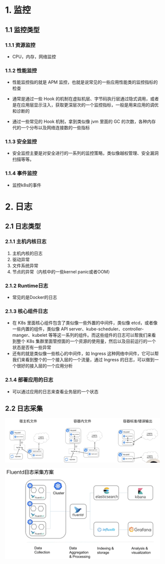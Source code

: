 # 1. 监控

## 1.1 监控类型

### 1.1.1 资源监控

* CPU，内存，网络监控



### 1.1.2 性能监控

* 性能监控指的就是 APM 监控，也就是说常见的一些应用性能类的监控指标的检查

* 通常是通过一些 Hook 的机制在虚拟机层、字节码执行层通过隐式调用，或者是在应用层显示注入，获取更深层次的一个监控指标，一般是用来应用的调优和诊断的
* 通过一些常见的 Hook 机制，拿到类似像 jvm 里面的 GC 的次数，各种内存代的一个分布以及网络连接数的一些指标



### 1.1.3 安全监控

* 安全监控主要是对安全进行的一系列的监控策略，类似像越权管理、安全漏洞扫描等等。



### 1.1.4 事件监控

* 监控k8s的事件



# 2. 日志

## 2.1 日志类型

### 2.1.1 主机内核日志

1. 主机内核的日志
2. 驱动异常
3. 文件系统异常
4. 节点的异常（内核中的一些kernel panic或者OOM）

### 2.1.2 Runtime日志

* 常见的是Docker的日志

### 2.1.3 核心组件日志

* 在 K8s 里面核心组件包含了类似像一些外置的中间件，类似像 etcd，或者像一些内置的组件，类似像 API server、kube-scheduler、controller-manger、kubelet 等等这一系列的组件。而这些组件的日志可以帮我们来看到整个 K8s 集群里面管控面的一个资源的使用量，然后以及目前运行的一个状态是否有一些异常
* 还有的就是类似像一些核心的中间件，如 Ingress 这种网络中间件，它可以帮我们来看到整个的一个接入层的一个流量，通过 Ingress 的日志，可以做到一个很好的接入层的一个应用分析

### 2.1.4 部署应用的日志

* 可以通过应用的日志来查看业务层的一个状态



## 2.2 日志采集

![17](p/17.png)

![18](p/18.png)



